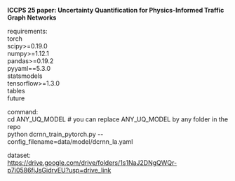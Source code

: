 **ICCPS 25 paper: Uncertainty Quantification for Physics-Informed Traffic Graph Networks**

requirements:\
torch \
scipy>=0.19.0 \
numpy>=1.12.1 \
pandas>=0.19.2 \
pyyaml==5.3.0 \
statsmodels \
tensorflow>=1.3.0 \
tables \
future 

command: \
cd ANY_UQ_MODEL            # you can replace ANY_UQ_MODEL by any folder in the repo \
python dcrnn_train_pytorch.py --config_filename=data/model/dcrnn_la.yaml

dataset: \
https://drive.google.com/drive/folders/1s1NaJ2DNgQWQr-p7i0586fjJsGidrvEU?usp=drive_link


